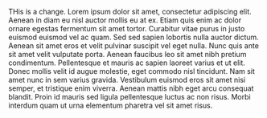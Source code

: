 THis is a change. Lorem ipsum dolor sit amet, consectetur adipiscing elit.
Aenean in diam eu nisl auctor mollis eu at ex.
Etiam quis enim ac dolor ornare egestas fermentum sit amet tortor.
Curabitur vitae purus in justo euismod euismod vel ac quam.
Sed sed sapien lobortis nulla auctor dictum.
Aenean sit amet eros et velit pulvinar suscipit vel eget nulla.
Nunc quis ante sit amet velit vulputate porta.
Aenean faucibus leo sit amet nibh pretium condimentum.
Pellentesque et mauris ac sapien laoreet varius et ut elit.
Donec mollis velit id augue molestie, eget commodo nisl tincidunt.
Nam sit amet nunc in sem varius gravida.
Vestibulum euismod eros sit amet nisi semper, et tristique enim viverra.
Aenean mattis nibh eget arcu consequat blandit.
Proin id mauris sed ligula pellentesque luctus ac non risus.
Morbi interdum quam ut urna elementum pharetra vel sit amet risus.
